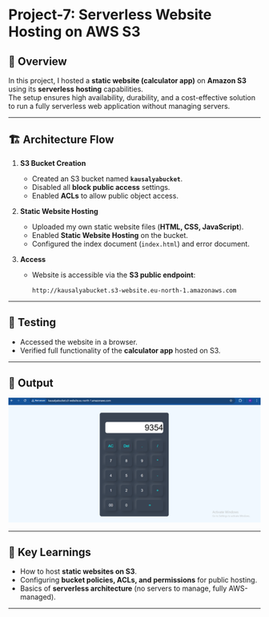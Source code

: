 # Project-7: Serverless Website Hosting on AWS S3

## 📌 Overview

In this project, I hosted a **static website (calculator app)** on **Amazon S3** using its **serverless hosting** capabilities.  
The setup ensures high availability, durability, and a cost-effective solution to run a fully serverless web application without managing servers.

---

## 🏗️ Architecture Flow

1. **S3 Bucket Creation**

   - Created an S3 bucket named **`kausalyabucket`**.
   - Disabled all **block public access** settings.
   - Enabled **ACLs** to allow public object access.

2. **Static Website Hosting**

   - Uploaded my own static website files (**HTML, CSS, JavaScript**).
   - Enabled **Static Website Hosting** on the bucket.
   - Configured the index document (`index.html`) and error document.

3. **Access**
   - Website is accessible via the **S3 public endpoint**:
     ```
     http://kausalyabucket.s3-website.eu-north-1.amazonaws.com
     ```

---

## 🧪 Testing

- Accessed the website in a browser.
- Verified full functionality of the **calculator app** hosted on S3.

---

## 📸 Output

![Calculator App Hosted on S3](Output.png)

---

## 🎯 Key Learnings

- How to host **static websites on S3**.
- Configuring **bucket policies, ACLs, and permissions** for public hosting.
- Basics of **serverless architecture** (no servers to manage, fully AWS-managed).

---
